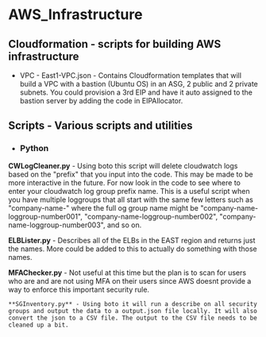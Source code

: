 # AWS_Infrastructure
## Cloudformation - scripts for building AWS infrastructure
 - VPC -
 	East1-VPC.json - Contains Cloudformation templates that will build a VPC with a bastion (Ubuntu OS) in an ASG, 2 public and 2 private subnets. You could provision a 3rd EIP and have it auto assigned to the bastion server by adding the code in EIPAllocator.

## Scripts - Various scripts and utilities
 * ### Python

  **CWLogCleaner.py** - Using boto this script will delete cloudwatch logs based on the "prefix" that you input into the code. This may be made to be more interactive in the future. For now look in the code to see where to enter your cloudwatch log group prefix name. This is a useful script when you have multiple loggroups that all start with the same few letters such as "company-name-" where the full og group name might be "company-name-loggroup-number001", "company-name-loggroup-number002", "company-name-loggroup-number003", and so on.

  **ELBLister.py** - Describes all of the ELBs in the EAST region and returns just the names. More could be added to this to actually do something with those names.

  **MFAChecker.py** - Not useful at this time but the plan is to scan for users who are and are not using MFA on their users since AWS doesnt provide a way to enforce this important security rule.

 	**SGInventory.py** - Using boto it will run a describe on all security groups and output the data to a output.json file locally. It will also convert the json to a CSV file. The output to the CSV file needs to be cleaned up a bit.
